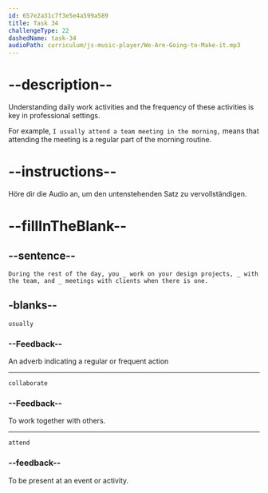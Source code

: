 ```yaml
---
id: 657e2a31c7f3e5e4a599a589
title: Task 34
challengeType: 22
dashedName: task-34
audioPath: curriculum/js-music-player/We-Are-Going-to-Make-it.mp3
---
```


<!-- (audio) Tom: What time do we have our lunch break?

Anna: You have a one-hour lunch break around noon every day. Bring your lunch or go to one of the cafes nearby. The people from the team frequently do this. -->


# --description--

Understanding daily work activities and the frequency of these activities is key in professional settings.

For example, `I usually attend a team meeting in the morning,` means that attending the meeting is a regular part of the morning routine.

# --instructions--

Höre dir die Audio an, um den untenstehenden Satz zu vervollständigen.

# --fillInTheBlank--

## --sentence--

`During the rest of the day, you _ work on your design projects, _ with the team, and _ meetings with clients when there is one.`

## -blanks--

`usually`

### --Feedback--

An adverb indicating a regular or frequent action

---

`collaborate`

### --Feedback--

To work together with others.

---

`attend`

### --feedback--

To be present at an event or activity.
